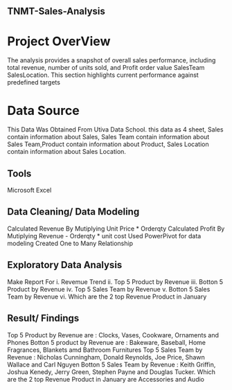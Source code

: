 ## TNMT-Sales-Analysis
# Project OverView 
The analysis provides a snapshot of overall sales performance, including total revenue, number of units sold, and Profit order value SalesTeam SalesLocation. This section highlights current performance against predefined targets
# Data Source
This Data Was Obtained From Utiva Data School. this data as 4 sheet, Sales contain information about Sales, Sales Team contain information about Sales Team,Product contain information about Product, Sales Location contain information about Sales Location.
## Tools
Microsoft Excel
## Data Cleaning/ Data Modeling 
Calculated Revenue By Mutiplying Unit Price * Orderqty
Calculated Profit By Mutiplying Revenue - Orderqty * unit cost
Used PowerPivot for data modeling 
Created One to Many Relationship
## Exploratory Data Analysis
Make Report For 
i. Revemue Trend 
ii. Top 5 Product by Revenue
iii. Botton 5 Product by Revenue
iv. Top 5 Sales Team by Revenue
v. Botton 5 Sales Team by Revenue
vi. Which are the 2 top Revenue Product in January 
## Result/ Findings
Top 5 Product by Revenue are : Clocks, Vases, Cookware, Ornaments and Phones 
Botton 5 product by Revenue are : Bakeware, Baseball, Home Fragrances, Blankets amd Bathroom Furnitures
Top 5 Sales Team by Revenue : Nicholas Cunningham, Donald Reynolds,  Joe Price, Shawn Wallace and Carl Nguyen
Botton 5 Sales Team by Revenue : Keith Griffin, Joshua Kenedy, Jerry Green, Stephen Payne and Douglas Tucker.
Which are the 2 top Revenue Product in January are Accessories and Audio















